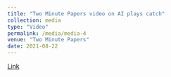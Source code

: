 ```yaml
---
title: "Two Minute Papers video on AI plays catch"
collection: media
type: "Video"
permalink: /media/media-4
venue: "Two Minute Papers"
date: 2021-08-22
---
```

[Link](https://www.youtube.com/watch?v=uuzow7TEQ1s)